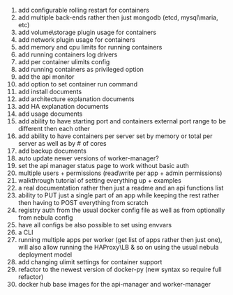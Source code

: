 1. add configurable rolling restart for containers
2. add multiple back-ends rather then just mongodb (etcd, mysql\maria, etc)
3. add volume\storage plugin usage for containers
4. add network plugin usage for containers
5. add memory and cpu limits for running containers
6. add running containers log drivers
7. add per container ulimits config
8. add running containers as privileged option
9. add the api monitor
10. add option to set container run command 
11. add install documents
12. add architecture explanation documents
13. add HA explanation documents
14. add usage documents
15. add ability to have starting port and containers external port range to be different then each other
16. add ability to have containers per server set by memory or total per server as well as by # of cores
17. add backup documents
18. auto update newer versions of worker-manager?
19. set the api manager status page to work without basic auth
20. multiple users + permissions (read\write per app + admin permissions)
21. walkthrough tutorial of setting everything up + examples
22. a real documentation rather then just a readme and an api functions list
23. ability to PUT just a single part of an app while keeping the rest rather then having to POST everything from scratch
24. registry auth from the usual docker config file as well as from optionally from nebula config
25. have all configs be also possible to set using envvars
26. a CLI
27. running multiple apps per worker (get list of apps rather then just one), will also allow running the HAProxy\LB & so on using the usual nebula deployment model
28. add changing ulimit settings for container support
29. refactor to the newest version of docker-py (new syntax so require full refactor)
30. docker hub base images for the api-manager and worker-manager